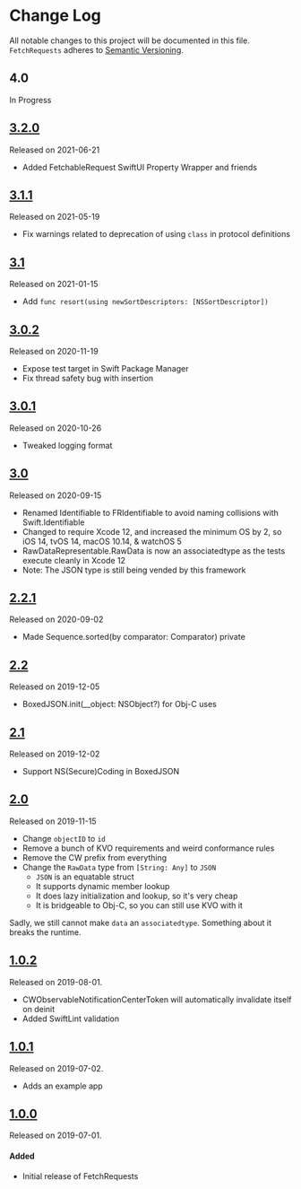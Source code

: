 # Change Log
All notable changes to this project will be documented in this file.
`FetchRequests` adheres to [Semantic Versioning](https://semver.org/).

## 4.0
In Progress

## [3.2.0](https://github.com/crewos/FetchRequests/releases/tag/3.2.0)
Released on 2021-06-21

* Added FetchableRequest SwiftUI Property Wrapper and friends

## [3.1.1](https://github.com/crewos/FetchRequests/releases/tag/3.1.1)
Released on 2021-05-19

* Fix warnings related to deprecation of using `class` in protocol definitions

## [3.1](https://github.com/crewos/FetchRequests/releases/tag/3.1)
Released on 2021-01-15

* Add `func resort(using newSortDescriptors: [NSSortDescriptor])`

## [3.0.2](https://github.com/crewos/FetchRequests/releases/tag/3.0.2)
Released on 2020-11-19

* Expose test target in Swift Package Manager
* Fix thread safety bug with insertion

## [3.0.1](https://github.com/crewos/FetchRequests/releases/tag/3.0.1)
Released on 2020-10-26

* Tweaked logging format

## [3.0](https://github.com/crewos/FetchRequests/releases/tag/3.0)
Released on 2020-09-15

* Renamed Identifiable to FRIdentifiable to avoid naming collisions with Swift.Identifiable
* Changed to require Xcode 12, and increased the minimum OS by 2, so iOS 14, tvOS 14, macOS 10.14, & watchOS 5
* RawDataRepresentable.RawData is now an associatedtype as the tests execute cleanly in Xcode 12
* Note: The JSON type is still being vended by this framework

## [2.2.1](https://github.com/crewos/FetchRequests/releases/tag/2.2.1)
Released on 2020-09-02

* Made Sequence.sorted(by comparator: Comparator) private

## [2.2](https://github.com/crewos/FetchRequests/releases/tag/2.2)
Released on 2019-12-05

* BoxedJSON.init(__object: NSObject?) for Obj-C uses

## [2.1](https://github.com/crewos/FetchRequests/releases/tag/2.1)
Released on 2019-12-02

* Support NS(Secure)Coding in BoxedJSON

## [2.0](https://github.com/crewos/FetchRequests/releases/tag/2.0)
Released on 2019-11-15

* Change `objectID` to `id`
* Remove a bunch of KVO requirements and weird conformance rules
* Remove the CW prefix from everything
* Change the `RawData` type from `[String: Any]` to `JSON`
    * `JSON` is an equatable struct
    * It supports dynamic member lookup
    * It does lazy initialization and lookup, so it's very cheap
    * It is bridgeable to Obj-C, so you can still use KVO with it

Sadly, we still cannot make `data` an `associatedtype`. Something about it breaks the runtime.

## [1.0.2](https://github.com/crewos/FetchRequests/releases/tag/1.0.2)
Released on 2019-08-01.

* CWObservableNotificationCenterToken will automatically invalidate itself on deinit
* Added SwiftLint validation

## [1.0.1](https://github.com/crewos/FetchRequests/releases/tag/1.0.1)
Released on 2019-07-02.

* Adds an example app

## [1.0.0](https://github.com/crewos/FetchRequests/releases/tag/1.0.0)
Released on 2019-07-01.

#### Added
- Initial release of FetchRequests
